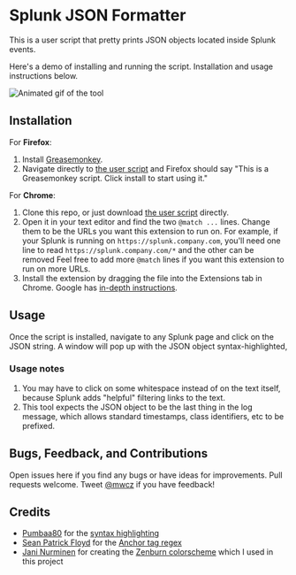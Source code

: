 Splunk JSON Formatter
=====================

This is a user script that pretty prints JSON objects located inside Splunk events.

Here's a demo of installing and running the script.  Installation and usage instructions below.

![Animated gif of the tool](https://raw.github.com/mwcz/splunk-json-formatter/master/demo.gif)

Installation
------------

For **Firefox**:

 1. Install [Greasemonkey](https://addons.mozilla.org/en-US/firefox/addon/greasemonkey/).
 2. Navigate directly to [the user script](https://github.com/mwcz/splunk-json-formatter/raw/master/splunk-json.user.js) and Firefox should say "This is a Greasemonkey script.  Click install to start using it."

For **Chrome**:

 1. Clone this repo, or just download [the user
    script](https://github.com/mwcz/splunk-json-formatter/raw/master/splunk-json.user.js)
    directly.
 2. Open it in your text editor and find the two `@match ...` lines.  Change
    them to be the URLs you want this extension to run on.  For example, if
    your Splunk is running on `https://splunk.company.com`, you'll need one
    line to read `https://splunk.company.com/*` and the other can be removed
    Feel free to add more `@match` lines if you want this extension to run on more URLs.
 3. Install the extension by dragging the file into the Extensions tab in
    Chrome.  Google has [in-depth
    instructions](https://support.google.com/chrome/answer/167997?hl=en).

Usage
-----

Once the script is installed, navigate to any Splunk page and click on the JSON
string.  A window will pop up with the JSON object syntax-highlighted, 

### Usage notes ###

 1. You may have to click on some whitespace instead of on the text itself,
    because Splunk adds "helpful" filtering links to the text.
 2. This tool expects the JSON object to be the last thing in the log message,
    which allows standard timestamps, class identifiers, etc to be prefixed.

Bugs, Feedback, and Contributions
---------------------------------

Open issues here if you find any bugs or have ideas for improvements.  Pull
requests welcome.  Tweet [@mwcz](https://twitter.com/mwcz) if you have
feedback!

Credits
-------

 - [Pumbaa80](http://stackoverflow.com/users/27862/pumbaa80) for the [syntax highlighting](http://stackoverflow.com/questions/4810841/json-pretty-print-using-javascript/7220510#7220510)
 - [Sean Patrick Floyd](http://stackoverflow.com/users/342852/sean-patrick-floyd) for the [Anchor tag regex](http://stackoverflow.com/a/4563827/215148)
 - [Jani Nurminen](http://slinky.imukuppi.org/) for creating the [Zenburn colorscheme](http://slinky.imukuppi.org/zenburnpage/) which I used in this project
